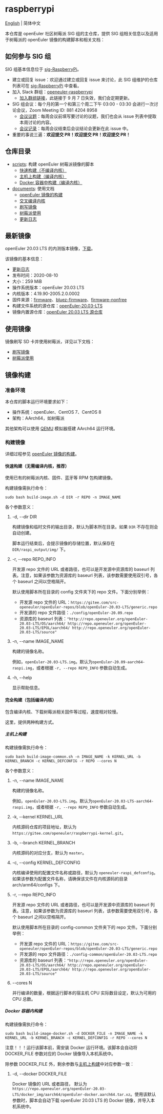 # raspberrypi

[English](./README.en.md) | 简体中文

本仓库是 openEuler 社区树莓派 SIG 组的主仓库，提供 SIG 组相关信息以及适用于树莓派的 openEuler 镜像的构建脚本和相关文档：

## 如何参与 SIG 组

SIG 组基本信息位于 [sig-RaspberryPi](https://gitee.com/jianminw/community/tree/master/sig/sig-RaspberryPi)。

- 建立或回复 issue：欢迎通过建立或回复 issue 来讨论，此 SIG 组维护的仓库列表可在 [sig-RaspberryPi](https://gitee.com/jianminw/community/tree/master/sig/sig-RaspberryPi) 中查看。
- 加入 Slack 群组：[openeuler-raspberrypi](https://openeuler-raspberrypi.slack.com )
  - [加入群组链接](https://join.slack.com/t/openeuler-raspberrypi/shared_invite/zt-gghnovr7-l05In14G3uAtuQIVZ3xH2A)，此链接于 9 月 7 日失效，我们会定期更新。
- SIG 组会议：每个月的第一个和第三个周二下午 03:00 - 03:30 会进行一次讨论会议，Zoom Meeting ID: 881 4204 8958
  - [会议议题](https://docs.google.com/document/d/1HuN7sWLiPuvGLqd-1tH1WAbzk51tgXpFBodp3dz_DBY/)：每周会议前填写要讨论的议题，我们也会从 issue 列表中提取本周讨论的内容。
  - [会议记录](https://gitee.com/openeuler/raspberrypi/issues/I1EYZ6?from=project-issue)：每周会议结束后会议结论会更新在此 issue 中。
- 重要的事说三遍：**欢迎提交 PR！欢迎提交 PR！欢迎提交 PR！**

## 仓库目录

- [scripts](./scripts): 构建 openEuler 树莓派镜像的脚本
  - [快速构建（不编译内核）](scripts/build-image.sh)
  - [主机上构建（编译内核）](scripts/build-image-common.sh)
  - [Docker 容器中构建（编译内核）](scripts/build-image-docker.sh)
- [documents](./documents/): 使用文档
  - [openEuler 镜像的构建](documents/openEuler镜像的构建.md)
  - [交叉编译内核](documents/交叉编译内核.md)
  - [刷写镜像](documents/刷写镜像.md)
  - [树莓派使用](documents/树莓派使用.md)
  - [更新日志](documents/changelog.md)

## 最新镜像

openEuler 20.03 LTS 的内测版本镜像，[下载](https://isrc.iscas.ac.cn/eulixos/repo/others/openeuler-raspberrypi/images/openEuler-20.03-LTS-aarch64-raspi.img.xz)。


该镜像的基本信息：

- [更新日志](documents/changelog.md)
- 发布时间：2020-08-10
- 大小：259 MiB
- 操作系统版本：openEuler 20.03 LTS
- 内核版本：4.19.90-2005.2.0.0002
- 固件来源：[firmware](https://github.com/raspberrypi/firmware)、[bluez-firmware](https://github.com/RPi-Distro/bluez-firmware)、[firmware-nonfree](https://github.com/RPi-Distro/firmware-nonfree)
- 构建文件系统的源仓库：[openEuler-20.03-LTS](http://repo.openeuler.org/openEuler-20.03-LTS/everything/aarch64/)
- 镜像内置源仓库：[openEuler 20.03 LTS 源仓库](https://gitee.com/openeuler/raspberrypi/blob/master/scripts/config-common/openEuler-20.03-LTS.repo)

## 使用镜像

镜像刷写 SD 卡并使用树莓派，详见以下文档：

- [刷写镜像](documents/刷写镜像.md)
- [树莓派使用](documents/树莓派使用.md)

## 镜像构建

### 准备环境

本仓库的脚本运行环境要求如下：

- 操作系统：openEuler、CentOS 7、CentOS 8
- 架构：AArch64，如树莓派

其他架构可以使用 [QEMU](https://www.qemu.org/) 模拟器搭建 AArch64 运行环境。

### 构建镜像

详细过程参见 [openEuler 镜像的构建](documents/openEuler镜像的构建.md)。

#### 快速构建（无需编译内核，推荐）

使用已有的树莓派内核、固件、蓝牙等 RPM 包构建镜像。

构建镜像需执行命令：

`sudo bash build-image.sh -d DIR -r REPO -n IMAGE_NAME`

各个参数意义：

1.  -d, --dir DIR

    构建镜像和临时文件的输出目录，默认为脚本所在目录。如果 `DIR` 不存在则会自动创建。
    
    脚本运行结束后，会提示镜像的存储位置，默认保存在 `DIR/raspi_output/img/` 下。

2.  -r, --repo REPO_INFO

    开发源 repo 文件的 URL 或者路径，也可以是开发源中资源库的 baseurl 列表。注意，如果该参数为资源库的 baseurl 列表，该参数需要使用双引号，各个 baseurl 之间以空格隔开。
    
    默认使用脚本所在目录的 config 文件夹下的 repo 文件。下面分别举例：
    - 开发源 repo 文件的 URL：`https://gitee.com/src-openeuler/openEuler-repos/blob/openEuler-20.03-LTS/generic.repo`
    - 开发源的 repo 文件路径：`./config/openEuler-20.09.repo`
    - 资源库的 baseurl 列表：`"http://repo.openeuler.org/openEuler-20.03-LTS/OS/aarch64/ http://repo.openeuler.org/openEuler-20.03-LTS/EPOL/aarch64/ http://repo.openeuler.org/openEuler-20.03-LTS/source"`

3.  -n, --name IMAGE_NAME
    
    构建的镜像名称。
    
    例如，`openEuler-20.03-LTS.img`。默认为`openEuler-20.09-aarch64-raspi.img`，或者根据 `-r, --repo REPO_INFO` 参数自动生成。

4.  -h, --help
    
    显示帮助信息。

#### 完全构建（包括编译内核）

包含编译内核、下载树莓派相关固件等过程，速度相对较慢。

这里，提供两种构建方式。

##### 主机上构建

构建镜像需执行命令：

`sudo bash build-image-common.sh -n IMAGE_NAME -k KERNEL_URL -b KERNEL_BRANCH -c KERNEL_DEFCONFIG -r REPO --cores N`

各个参数意义：

1.  -n, --name IMAGE_NAME
    
    构建的镜像名称。
    
    例如，`openEuler-20.03-LTS.img`。默认为`openEuler-20.03-LTS-aarch64-raspi.img`，或者根据 `-r, --repo REPO_INFO` 参数自动生成。

2.  -k, --kernel KERNEL_URL
    
    内核源码仓库的项目地址，默认为 `https://gitee.com/openeuler/raspberrypi-kernel.git`。

3.  -b, --branch KERNEL_BRANCH

    内核源码的对应分支，默认为 `master`。

4.  -c, --config KERNEL_DEFCONFIG
    
    内核编译使用的配置文件名称或路径，默认为 `openeuler-raspi_defconfig`。如果该参数为配置文件名称，请确保该文件在内核源码的目录 arch/arm64/configs 下。

5.  -r, --repo REPO_INFO

    开发源 repo 文件的 URL 或者路径，也可以是开发源中资源库的 baseurl 列表。注意，如果该参数为资源库的 baseurl 列表，该参数需要使用双引号，各个 baseurl 之间以空格隔开。
    
    默认使用脚本所在目录的 config-common 文件夹下的 repo 文件。下面分别举例：
    - 开发源 repo 文件的 URL：`https://gitee.com/src-openeuler/openEuler-repos/blob/openEuler-20.03-LTS/generic.repo`
    - 开发源的 repo 文件路径：`./config-common/openEuler-20.03-LTS.repo`
    - 资源库的 baseurl 列表：`"http://repo.openeuler.org/openEuler-20.03-LTS/OS/aarch64/ http://repo.openeuler.org/openEuler-20.03-LTS/EPOL/aarch64/ http://repo.openeuler.org/openEuler-20.03-LTS/source"`

6.  --cores N

    并行编译的数量，根据运行脚本的宿主机 CPU 实际数目设定，默认为可用的 CPU 总数。

##### Docker 容器内构建

构建镜像需执行命令：

`sudo bash build-image-docker.sh -d DOCKER_FILE -n IMAGE_NAME -k KERNEL_URL -b KERNEL_BRANCH -c KERNEL_DEFCONFIG -r REPO --cores N`

注意！！！运行该脚本前，需安装 Docker 运行环境。该脚本会自动将 DOCKER_FILE 参数对应的 Docker 镜像导入本机系统中。

除参数 DOCKER_FILE 外，剩余参数与[主机上构建](#主机上构建)中对应参数一致：

1.  -d, --docker DOCKER_FILE

    Docker 镜像的 URL 或者路径， 默认为 `https://repo.openeuler.org/openEuler-20.03-LTS/docker_img/aarch64/openEuler-docker.aarch64.tar.xz`。使用该默认参数时，脚本会自动下载 openEuler 20.03 LTS 的 Docker 镜像，并导入本机系统中。